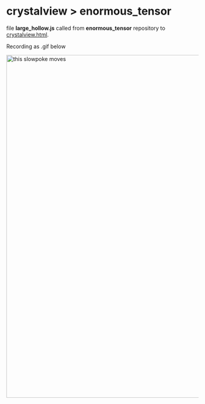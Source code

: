 # crystalview > enormous_tensor

file **large_hollow.js** called from **enormous_tensor** repository to <a href="<https://thisisandrewgarcia.com/crystalview/index.html">crystalview.html</a>. 

Recording as .gif below

<img src="xview.gif" alt="this slowpoke moves"  width="900" /> 
